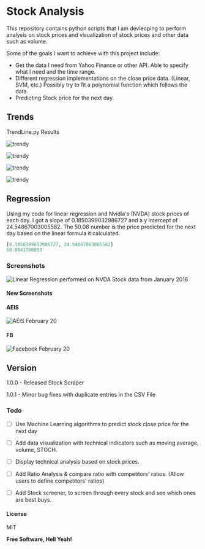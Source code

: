 # Stock Analysis

This repository contains python scripts that I am devleoping to perform analysis on stock prices and visualization of stock prices and other data such as volume.  

Some of the goals I want to achieve with this project include: 
  - Get the data I need from Yahoo Finance or other API. Able to specify what I need and the time range. 
  - Different regression implementations on the close price data. (Linear, SVM, etc.) Possibly try to fit a polynomial function which follows the data.  
  - Predicting Stock price for the next day. 


## Trends

TrendLine.py Results

![trendy](figure_1.png)

![trendy](figure_1-1.png)

![trendy](figure_1-3.png)

![trendy](figure_1-4.png)


## Regression

Using my code for linear regression and Nvidia's (NVDA) stock prices of each day. I got a slope of 0.1850399032986727 and a y intercept of 24.54867003005582. The 50.08 number is the price predicted for the next day based on the linear formula it calculated.

```python
[0.1850399032986727, 24.54867003005582]
50.0841766853
```

### Screenshots


![Linear Regression performed on NVDA Stock data from January 2016](/Regression/NVDA2016.png)


#### New Screenshots 

#### AEIS
![AEIS February 20](AEIS-feb20.png)
#### FB
![Facebook February 20](FB-feb20.png)


## Version

1.0.0 - Released Stock Scraper

1.0.1 - Minor bug fixes with duplicate entries in the CSV File


### Todo

- [ ] Use Machine Learning algorithms to predict stock close price for the next day
- [ ] Add data visualization with technical indicators such as moving average, volume, STOCH. 
- [ ] Display technical analysis based on stock prices. 
- [ ] Add Ratio Analysis & compare ratio with competitors' ratios. (Allow users to define competitors' ratios)
- [ ] Add Stock screener, to screen through every stock and see which ones are best buys.


#### License

MIT

**Free Software, Hell Yeah!**

